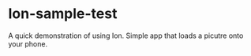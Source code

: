 # Ion-sample-test

A quick demonstration of using Ion. Simple app that loads a picutre onto your phone.
